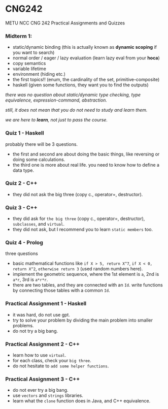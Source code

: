 # CNG242
METU NCC CNG 242 Practical Assignments and Quizzes

### Midterm 1:
- static/dynamic binding (this is actually known as **dynamic scoping** if you want to search)
- normal order / eager / lazy evaluation (learn lazy eval from your **hoca**)
- copy semantics
- variable lifetime
- environment (hiding etc.)
- the first topics!! (enum, the cardinality of the set, primitive-composite)
- haskell (given some functions, they want you to find the outputs)

*there was no question about static/dynamic type checking, type equivalence, expression-command, abstraction.*

*still, it does not mean that you do not need to study and learn them.*

*we are here to **learn**, not just to pass the course.*


### Quiz 1 - Haskell
probably there will be 3 questions.

- the first and second are about doing the basic things, like reversing or doing some calculations.
- the third one is more about real life. you need to know how to define a data type.


### Quiz 2 - C++
- they did not ask the big three (copy c., operator=, destructor).

### Quiz 3 - C++
- they did ask for `the big three` (copy c., operator=, destructor), `subclasses`, and `virtual`.
- they did not ask, but I recommend you to learn `static members` too.

### Quiz 4 - Prolog
three questions
- basic mathematical functions like `if X > 5, return X^7`, `if X < 0, return X^2`, `otherwise return 3` (used random numbers here).
- implement the geometric sequence, where the 1st element is `a`, 2nd is `a*r`, 3rd is `a*r*r`.
- there are two tables, and they are connected with an `Id`. write functions by connecting those tables with a common `Id`.

### Practical Assignment 1 - Haskell
- it was hard, do not use gpt.
- try to solve your problem by dividing the main problem into smaller problems.
- do not try a big bang.

### Practical Assignment 2 - C++
- learn how to use `virtual`.
- for each class, check your `big three`.
- do not hesitate to `add some helper functions`.


### Practical Assignment 3 - C++
- do not ever try a big bang.
- use `vectors` and `strings` libraries.
- learn what the `clone` function does in Java, and C++ equivalence.




